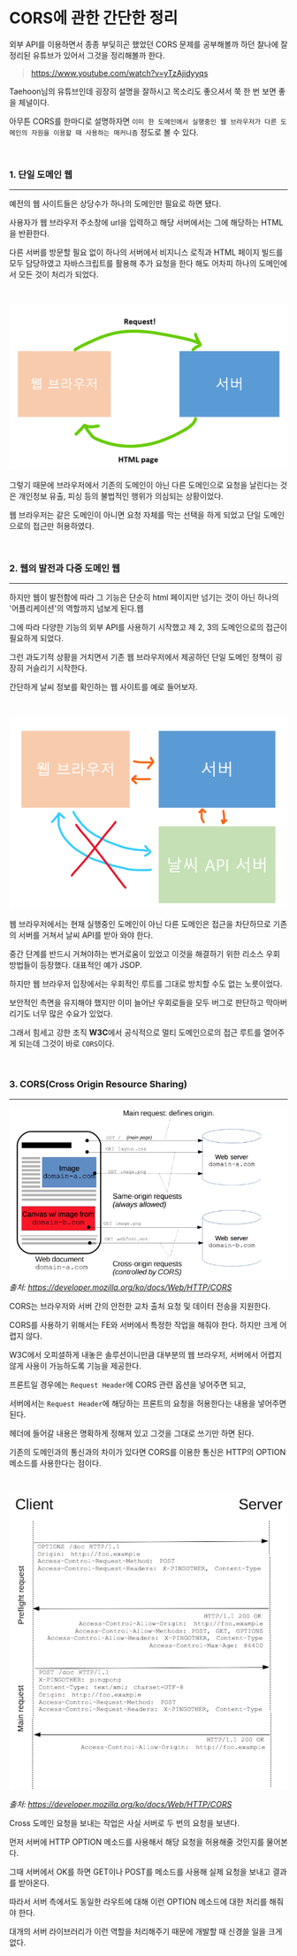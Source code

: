 # CORS에 관한 간단한 정리

외부 API를 이용하면서 종종 부딪히곤 했었던 CORS 문제를 공부해볼까 하던 찰나에 잘 정리된 유튜브가 있어서 그것을 정리해볼까 한다.

> https://www.youtube.com/watch?v=yTzAjidyyqs

Taehoon님의 유튜브인데 굉장히 설명을 잘하시고 목소리도 좋으셔서 쭉 한 번 보면 좋을 체널이다.

아무튼 CORS를 한마디로 설명하자면 ```이미 한 도메인에서 실행중인 웹 브라우저가 다른 도메인의 자원을 이용할 때 사용하는 매커니즘``` 정도로 볼 수 있다.

<br>

### 1. 단일 도메인 웹
---
예전의 웹 사이트들은 상당수가 하나의 도메인만 필요로 하면 됐다. 

사용자가 웹 브라우저 주소창에 url을 입력하고 해당 서버에서는 그에 해당하는 HTML을 반환한다. 

다른 서버를 방문할 필요 없이 하나의 서버에서 비지니스 로직과 HTML 페이지 빌드를 모두 담당하였고 자바스크립트를 활용해 추가 요청을 한다 해도 어차피 하나의 도메인에서 모든 것이 처리가 되었다.

<br>

![](./src/cors_old_architect.png)

그렇기 때문에 브라우저에서 기존의 도메인이 아닌 다른 도메인으로 요청을 날린다는 것은 개인정보 유출, 피싱 등의 불법적인 행위가 의심되는 상황이었다.

웹 브라우저는 같은 도메인이 아니면 요청 자체를 막는 선택을 하게 되었고 단일 도메인으로의 접근만 허용하였다.

<br>

### 2. 웹의 발전과 다중 도메인 웹
---
하지만 웹이 발전함에 따라 그 기능은 단순히 html 페이지만 넘기는 것이 아닌 하나의 '어플리케이션'의 역할까지 넘보게 된다.웹

그에 따라 다양한 기능의 외부 API를 사용하기 시작했고 제 2, 3의 도메인으로의 접근이 필요하게 되었다. 

그런 과도기적 상황을 거치면서 기존 웹 브라우저에서 제공하던 단일 도메인 정책이 굉장히 거슬리기 시작한다. 

간단하게 날씨 정보를 확인하는 웹 사이트를 예로 들어보자.

<br>

![](./src/cors_multi_domain.png)

웹 브라우저에서는 현재 실행중인 도메인이 아닌 다른 도메인은 접근을 차단하므로 기존의 서버를 거쳐서 날씨 API를 받아 와야 한다. 

중간 단계를 반드시 거쳐야하는 번거로움이 있었고 이것을 해결하기 위한 리소스 우회 방법들이 등장했다. 대표적인 예가 JSOP.

하지만 웹 브라우저 입장에서는 우회적인 루트를 그대로 방치할 수도 없는 노릇이었다.

보안적인 측면을 유지해야 했지만 이미 늘어난 우회로들을 모두 버그로 판단하고 막아버리기도 너무 많은 수요가 있었다.

그래서 힘세고 강한 조직 **W3C**에서 공식적으로 멀티 도메인으로의 접근 루트를 열어주게 되는데 그것이 바로 ```CORS```이다.

<br>

### 3. CORS(Cross Origin Resource Sharing)
---
![](./src/cors_cors.png)
*출처: https://developer.mozilla.org/ko/docs/Web/HTTP/CORS*

CORS는 브라우저와 서버 간의 안전한 교차 출처 요청 및 데이터 전송을 지원한다.

CORS를 사용하기 위해서는 FE와 서버에서 특정한 작업을 해줘야 한다. 하지만 크게 어렵지 않다.

W3C에서 오피셜하게 내놓은 솔루션이니만큼 대부분의 웹 브라우저, 서버에서 어렵지 않게 사용이 가능하도록 기능을 제공한다.

프론트일 경우에는 ```Request Header```에 CORS 관련 옵션을 넣어주면 되고,

서버에서는 ```Request Header```에 해당하는 프론트의 요청을 허용한다는 내용을 넣어주면 된다. 

헤더에 들어갈 내용은 명확하게 정해져 있고 그것을 그대로 쓰기만 하면 된다.

기존의 도메인과의 통신과의 차이가 있다면 CORS를 이용한 통신은 HTTP의 OPTION 메소드를 사용한다는 점이다.

<br>

![](./src/cors_option.png)

*출처: https://developer.mozilla.org/ko/docs/Web/HTTP/CORS*

Cross 도메인 요청을 보내는 작업은 사실 서버로 두 번의 요청을 보낸다. 

먼저 서버에 HTTP OPTION 메소드를 사용해서 해당 요청을 허용해줄 것인지를 물어본다.

그때 서버에서 OK를 하면 GET이나 POST를 메소드를 사용해 실제 요청을 보내고 결과를 받아온다.

따라서 서버 측에서도 동일한 라우트에 대해 이런 OPTION 메소드에 대한 처리를 해줘야 한다. 

대개의 서버 라이브러리가 이런 역할을 처리해주기 때문에 개발할 때 신경쓸 일을 크게 없다.